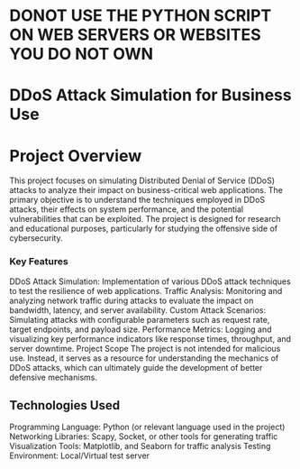 # DONOT USE THE PYTHON SCRIPT ON WEB SERVERS OR WEBSITES YOU DO NOT OWN
# DDoS Attack Simulation for Business Use
# Project Overview
This project focuses on simulating Distributed Denial of Service (DDoS) attacks to analyze their impact on business-critical web applications. The primary objective is to understand the techniques employed in DDoS attacks, their effects on system performance, and the potential vulnerabilities that can be exploited. The project is designed for research and educational purposes, particularly for studying the offensive side of cybersecurity.

### Key Features
DDoS Attack Simulation: Implementation of various DDoS attack techniques to test the resilience of web applications.
Traffic Analysis: Monitoring and analyzing network traffic during attacks to evaluate the impact on bandwidth, latency, and server availability.
Custom Attack Scenarios: Simulating attacks with configurable parameters such as request rate, target endpoints, and payload size.
Performance Metrics: Logging and visualizing key performance indicators like response times, throughput, and server downtime.
Project Scope
The project is not intended for malicious use. Instead, it serves as a resource for understanding the mechanics of DDoS attacks, which can ultimately guide the development of better defensive mechanisms.

## Technologies Used
Programming Language: Python (or relevant language used in the project)
Networking Libraries: Scapy, Socket, or other tools for generating traffic
Visualization Tools: Matplotlib, and Seaborn for traffic analysis
Testing Environment: Local/Virtual test server

